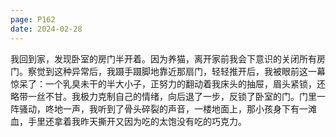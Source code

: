 ```yaml
---
page: P162
date: 2024-02-28
---
```

我回到家，发现卧室的房门半开着。因为养猫，离开家前我会下意识的关闭所有房门。察觉到这种异常后，我蹑手蹑脚地靠近那扇门，轻轻推开后，我被眼前这一幕惊呆了：一个乳臭未干的半大小子，正努力的翻动着我床头的抽屉，眉头紧锁，还略带一丝不甘。我极力克制自己的情绪，向后退了一步，反锁了卧室的门。门里一阵骚动，咚地一声，我听到了骨头碎裂的声音，一楼地面上，那小孩身下有一滩血，手里还拿着我昨天撕开又因为吃的太饱没有吃的巧克力。